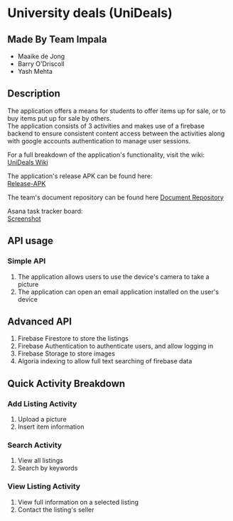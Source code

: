 # University deals (UniDeals)
## Made By Team Impala
* Maaike de Jong
* Barry O'Driscoll
* Yash Mehta

## Description
The application offers a means for students to offer items up for sale, or to buy items put up for sale by others.  
The application consists of 3 activities and makes use of a firebase backend to ensure consistent content access between the activities along with google accounts authentication to manage user sessions. 

For a full breakdown of the application's functionality, visit the wiki:  
[UniDeals Wiki](https://gitlab.com/comp3222/20/impala/-/wikis/UniDeals-Home)  

The application's release APK can be found here:  
[Release-APK](https://leeds365-my.sharepoint.com/:f:/g/personal/sc19mald_leeds_ac_uk/EhE-CjB0vSpLpX57KdloQd4BJTHdEzLTM0b0LosoqaUcLg?e=fIEOKI)  

The team's document repository can be found here
[Document Repository](https://leeds365-my.sharepoint.com/:f:/g/personal/sc19mald_leeds_ac_uk/EunUaTlRwItPvvRNx4kQv9AB1EQ7jbTh9TpeOk6dcDCz6g?e=BUJKP3)

Asana task tracker board:   
[Screenshot](https://i.imgur.com/23de6wd.png)

## API usage
### Simple API
1. The application allows users to use the device's camera to take a picture
2. The application can open an email application installed on the user's device

## Advanced API
1. Firebase Firestore to store the listings
2. Firebase Authentication to authenticate users, and allow logging in
3. Firebase Storage to store images
4. Algoria indexing to allow full text searching of firebase data

## Quick Activity Breakdown
### Add Listing Activity
1. Upload a picture
2. Insert item information

### Search Activity
1. View all listings
2. Search by keywords

### View Listing Activity
1. View full information on a selected listing
2. Contact the listing's seller